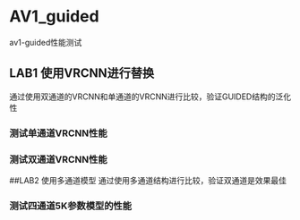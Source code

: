 # AV1_guided
av1-guided性能测试

## LAB1 使用VRCNN进行替换
通过使用双通道的VRCNN和单通道的VRCNN进行比较，验证GUIDED结构的泛化性
### 测试单通道VRCNN性能
### 测试双通道VRCNN性能

##LAB2 使用多通道模型
通过使用多通道结构进行比较，验证双通道是效果最佳
### 测试四通道5K参数模型的性能



